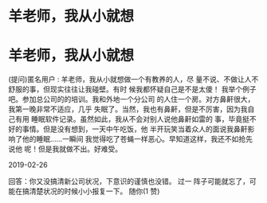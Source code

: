 # 羊老师，我从小就想

# 羊老师，我从小就想

(提问)匿名用户 : 羊老师，我从小就想做一个有教养的人，尽 量不说、不做让人不舒服的事，但现实往往让我碰壁。有时 候我都怀疑自己是不是太傻！ 我举个例子吧。参加总公司的的培训。我和外地一个分公司 的人住一个房。对方鼻鼾很大，我第一晚非常不适应，几乎 失眠了。当然，我也有鼻鼾，但是不厉害，因为我自己有用 睡眠软件记录。虽然如此，我从不会对别人说他鼻鼾如雷的 事，毕竟挺不好的事情。但是没有想到，一天中午吃饭，他 半开玩笑当着众人的面说我鼻鼾影响了他的睡眠……一瞬间 我觉得吃了苍蝇一样恶心。早知道这样，我还不如抢先说他 呢！但是我就做不出。好难受。

2019-02-26

回答：你又没搞清新公司状况，下意识的谨慎也没错。 过一 阵子可能就忘了，可能在搞清楚状况的时候小小报复一下。 随你(1 赞)